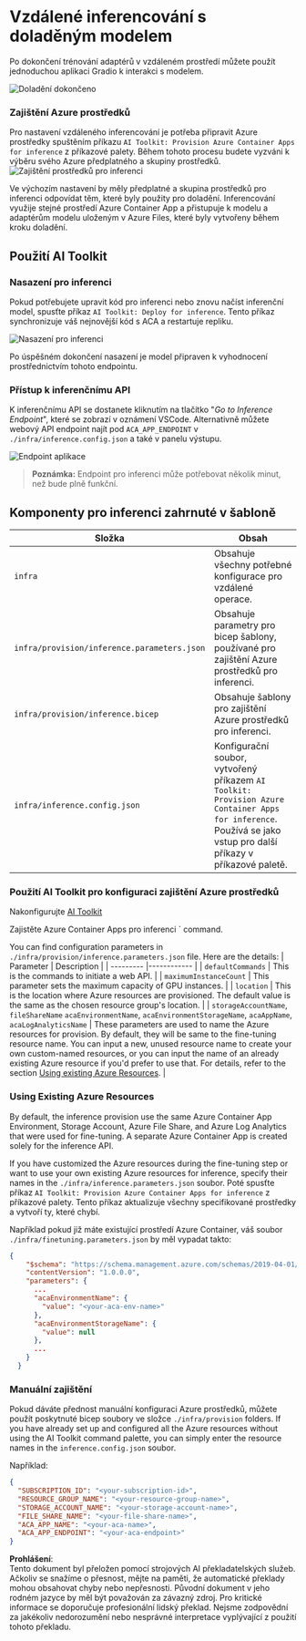 # Vzdálené inferencování s doladěným modelem

Po dokončení trénování adaptérů v vzdáleném prostředí můžete použít jednoduchou aplikaci Gradio k interakci s modelem.

![Doladění dokončeno](../../../../../translated_images/log-finetuning-res.4b3ee593f24d3096742d09375adade22b217738cab93bc1139f224e5888a1cbf.cs.png)

### Zajištění Azure prostředků
Pro nastavení vzdáleného inferencování je potřeba připravit Azure prostředky spuštěním příkazu `AI Toolkit: Provision Azure Container Apps for inference` z příkazové palety. Během tohoto procesu budete vyzváni k výběru svého Azure předplatného a skupiny prostředků.  
![Zajištění prostředků pro inferenci](../../../../../translated_images/command-provision-inference.b294f3ae5764ab45b83246d464ad5329b0de20cf380f75a699b4cc6b5495ca11.cs.png)

Ve výchozím nastavení by měly předplatné a skupina prostředků pro inferenci odpovídat těm, které byly použity pro doladění. Inferencování využije stejné prostředí Azure Container App a přistupuje k modelu a adaptérům modelu uloženým v Azure Files, které byly vytvořeny během kroku doladění.

## Použití AI Toolkit

### Nasazení pro inferenci  
Pokud potřebujete upravit kód pro inferenci nebo znovu načíst inferenční model, spusťte příkaz `AI Toolkit: Deploy for inference`. Tento příkaz synchronizuje váš nejnovější kód s ACA a restartuje repliku.  

![Nasazení pro inferenci](../../../../../translated_images/command-deploy.cb6508c973d6257e649aa4f262d3c170a374da3e9810a4f3d9e03935408a592b.cs.png)

Po úspěšném dokončení nasazení je model připraven k vyhodnocení prostřednictvím tohoto endpointu.

### Přístup k inferenčnímu API

K inferenčnímu API se dostanete kliknutím na tlačítko "*Go to Inference Endpoint*", které se zobrazí v oznámení VSCode. Alternativně můžete webový API endpoint najít pod `ACA_APP_ENDPOINT` v `./infra/inference.config.json` a také v panelu výstupu.

![Endpoint aplikace](../../../../../translated_images/notification-deploy.00f4267b7aa6a18cfaaec83a7831b5d09311d5d96a70bb4c9d651ea4a41a8af7.cs.png)

> **Poznámka:** Endpoint pro inferenci může potřebovat několik minut, než bude plně funkční.

## Komponenty pro inferenci zahrnuté v šabloně
 
| Složka | Obsah |
| ------ |--------- |
| `infra` | Obsahuje všechny potřebné konfigurace pro vzdálené operace. |
| `infra/provision/inference.parameters.json` | Obsahuje parametry pro bicep šablony, používané pro zajištění Azure prostředků pro inferenci. |
| `infra/provision/inference.bicep` | Obsahuje šablony pro zajištění Azure prostředků pro inferenci. |
| `infra/inference.config.json` | Konfigurační soubor, vytvořený příkazem `AI Toolkit: Provision Azure Container Apps for inference`. Používá se jako vstup pro další příkazy v příkazové paletě. |

### Použití AI Toolkit pro konfiguraci zajištění Azure prostředků
Nakonfigurujte [AI Toolkit](https://marketplace.visualstudio.com/items?itemName=ms-windows-ai-studio.windows-ai-studio)

Zajistěte Azure Container Apps pro inferenci ` command.

You can find configuration parameters in `./infra/provision/inference.parameters.json` file. Here are the details:
| Parameter | Description |
| --------- |------------ |
| `defaultCommands` | This is the commands to initiate a web API. |
| `maximumInstanceCount` | This parameter sets the maximum capacity of GPU instances. |
| `location` | This is the location where Azure resources are provisioned. The default value is the same as the chosen resource group's location. |
| `storageAccountName`, `fileShareName` `acaEnvironmentName`, `acaEnvironmentStorageName`, `acaAppName`,  `acaLogAnalyticsName` | These parameters are used to name the Azure resources for provision. By default, they will be same to the fine-tuning resource name. You can input a new, unused resource name to create your own custom-named resources, or you can input the name of an already existing Azure resource if you'd prefer to use that. For details, refer to the section [Using existing Azure Resources](../../../../../md/01.Introduction/03). |

### Using Existing Azure Resources

By default, the inference provision use the same Azure Container App Environment, Storage Account, Azure File Share, and Azure Log Analytics that were used for fine-tuning. A separate Azure Container App is created solely for the inference API. 

If you have customized the Azure resources during the fine-tuning step or want to use your own existing Azure resources for inference, specify their names in the `./infra/inference.parameters.json` soubor. Poté spusťte příkaz `AI Toolkit: Provision Azure Container Apps for inference` z příkazové palety. Tento příkaz aktualizuje všechny specifikované prostředky a vytvoří ty, které chybí.

Například pokud již máte existující prostředí Azure Container, váš soubor `./infra/finetuning.parameters.json` by měl vypadat takto:

```json
{
    "$schema": "https://schema.management.azure.com/schemas/2019-04-01/deploymentParameters.json#",
    "contentVersion": "1.0.0.0",
    "parameters": {
      ...
      "acaEnvironmentName": {
        "value": "<your-aca-env-name>"
      },
      "acaEnvironmentStorageName": {
        "value": null
      },
      ...
    }
  }
```

### Manuální zajištění  
Pokud dáváte přednost manuální konfiguraci Azure prostředků, můžete použít poskytnuté bicep soubory ve složce `./infra/provision` folders. If you have already set up and configured all the Azure resources without using the AI Toolkit command palette, you can simply enter the resource names in the `inference.config.json` soubor.

Například:

```json
{
  "SUBSCRIPTION_ID": "<your-subscription-id>",
  "RESOURCE_GROUP_NAME": "<your-resource-group-name>",
  "STORAGE_ACCOUNT_NAME": "<your-storage-account-name>",
  "FILE_SHARE_NAME": "<your-file-share-name>",
  "ACA_APP_NAME": "<your-aca-name>",
  "ACA_APP_ENDPOINT": "<your-aca-endpoint>"
}
```

**Prohlášení**:  
Tento dokument byl přeložen pomocí strojových AI překladatelských služeb. Ačkoliv se snažíme o přesnost, mějte na paměti, že automatické překlady mohou obsahovat chyby nebo nepřesnosti. Původní dokument v jeho rodném jazyce by měl být považován za závazný zdroj. Pro kritické informace se doporučuje profesionální lidský překlad. Nejsme zodpovědní za jakékoliv nedorozumění nebo nesprávné interpretace vyplývající z použití tohoto překladu.